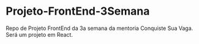 # Projeto-FrontEnd-3Semana
Repo de Projeto FrontEnd da 3a semana da mentoria Conquiste Sua Vaga. Será um projeto em React.
